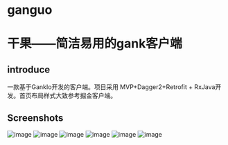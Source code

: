 # ganguo
# 干果——简洁易用的gank客户端
**introduce**
---------
一款基于GankIo开发的客户端。项目采用  MVP+Dagger2+Retrofit + RxJava开发。首页布局样式大致参考掘金客户端。

**Screenshots**
-----------
![image](https://github.com/yanyiqun001/ganguo/blob/master/screenshots/Screenshot_20170605-165508_%E7%BC%96%E8%BE%91.png?raw=true)
![image](https://github.com/yanyiqun001/ganguo/blob/master/screenshots/Screenshot_20170605-165525_%E7%BC%96%E8%BE%91.png?raw=true)
![image](https://github.com/yanyiqun001/ganguo/blob/master/screenshots/Screenshot_20170605-165650_%E7%BC%96%E8%BE%91.png?raw=true)
![image](https://github.com/yanyiqun001/ganguo/blob/master/screenshots/Screenshot_20170605-165541_%E7%BC%96%E8%BE%91.png?raw=true)
![image](https://github.com/yanyiqun001/ganguo/blob/master/screenshots/Screenshot_20170605-165608_%E7%BC%96%E8%BE%91.png?raw=true)
![image](https://github.com/yanyiqun001/ganguo/blob/master/screenshots/Screenshot_20170605-165818.png?raw=true)